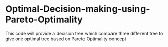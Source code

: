 # Optimal-Decision-making-using-Pareto-Optimality
This code will provide a decision tree which compare three different tree to give one optimal tree based on Pareto Optimality concept
